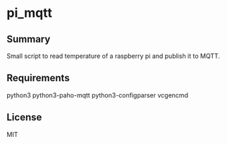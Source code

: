 # pi_mqtt

## Summary
Small script to read temperature of a raspberry pi and publish it to MQTT.

## Requirements
python3
python3-paho-mqtt
python3-configparser
vcgencmd

## License
MIT